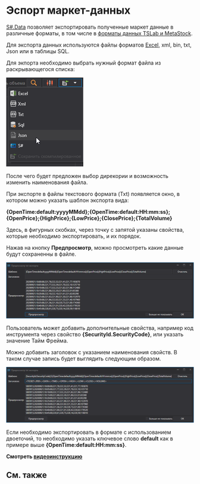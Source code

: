 # Эспорт маркет\-данных

[S\#.Data](Hydra.md) позволяет экспортировать полученные маркет данные в различные форматы, в том числе в [форматы данных TSLab и MetaStock](Hydra_Export_TSLab_MetaStock.md).

Для экспорта данных используются файлы форматов [Excel](https://ru.wikipedia.org/wiki/Excel), xml, bin, txt, Json или в таблицы SQL.

Для экпорта необходимо выбрать нужный формат файла из раскрывающегося списка:

![hydra export](../images/hydra_export.png)

После чего будет предложен выбор дирекории и возможность изменить наименования файла.

При экспорте в файлы текстового формата (Txt) появляется окно, в котором можно указать шаблон экспорта вида: 

**{OpenTime:default:yyyyMMdd};{OpenTime:default:HH:mm:ss};{OpenPrice};{HighPrice};{LowPrice};{ClosePrice};{TotalVolume}**

Здесь, в фигурных скобках, через точку с запятой указаны свойства, которые необходимо экспортировать, и их порядок.

Нажав на кнопку **Предпросмотр**, можно просмотреть какие данные будут сохраненны в файле.

![hydra export TSLab Meta Stock 1](../images/hydra_export_TSLab_MetaStock_1.png)

Пользователь может добавить дополнительные свойства, например код инструмента через свойство **{SecurityId.SecurityCode}**, или указать значение Тайм Фрейма.

Можно добавить заголовок с указанием наименования свойств. В таком случае запись будет выглядить следующим образом.

![hydra export TSLab Meta Stock 2](../images/hydra_export_TSLab_MetaStock_2.png)

Если необходимо экспортировать в формате с использованием двоеточий, то необходимо указать ключевое слово **default** как в примере выше **{OpenTime:default:HH:mm:ss}**.

**Смотреть [видеоинструкцию](HydraDiffSaveFormat.md)**

## См. также
